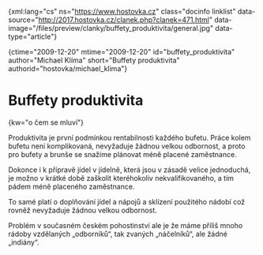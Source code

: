 
{xml:lang="cs" ns="https://www.hostovka.cz" class="docinfo linklist" data-source="http://2017.hostovka.cz/clanek.php?clanek=471.html" data-image="/files/preview/clanky/buffety_produktivita/general.jpg" data-type="article"}

{ctime="2009-12-20" mtime="2009-12-20" id="buffety\_produktivita" author="Michael Klíma" short="Buffety produktivita" authorid="hostovka/michael\_klima"}

# Buffety produktivita

<!-- generated attribute kw by user_udpatekw.sh on 2019-04-16, do not edit -->

{kw="o čem se mluví"}

Produktivita je první podmínkou rentabilnosti každého bufetu. Práce kolem bufetu není komplikovaná, nevyžaduje žádnou velkou odbornost, a proto pro bufety a brunše se snažíme plánovat méně placené zaměstnance.

Dokonce i k přípravě jídel v jídelně, která jsou v zásadě velice jednoduchá, je možno v krátké době zaškolit kteréhokoliv nekvalifikovaného, a tím pádem méně placeného zaměstnance.

To samé platí o doplňování jídel a nápojů a sklízení použitého nádobí což rovněž nevyžaduje žádnou velkou odbornost.

Problém v současném českém pohostinství ale je že máme příliš mnoho rádoby vzdělaných „odborníků“, tak zvaných „náčelníků“, ale žádné „indiány“.

